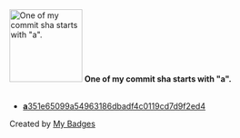 <img src="https://my-badges.github.io/my-badges/a-commit.png" alt="One of my commit sha starts with &quot;a&quot;." title="One of my commit sha starts with &quot;a&quot;." width="128">
<strong>One of my commit sha starts with &quot;a&quot;.</strong>
<br><br>

- <a href="https://github.com/BilelJegham/Gitlab-CI/commit/a351e65099a54963186dbadf4c0119cd7d9f2ed4"><strong>a</strong>351e65099a54963186dbadf4c0119cd7d9f2ed4</a>


Created by <a href="https://github.com/my-badges/my-badges">My Badges</a>